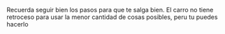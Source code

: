 Recuerda seguir bien los pasos para que te salga bien.
El carro no tiene retroceso para usar la menor cantidad
de cosas posibles, peru tu puedes hacerlo
